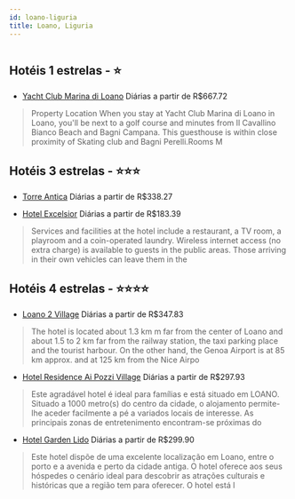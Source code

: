 ```yaml
---
id: loano-liguria
title: Loano, Liguria
---
```


<center><img src="http://photos.hotelbeds.com/giata/13/133938/133938a_hb_a_001.jpg" alt="" /></center>


## Hotéis 1 estrelas - ⭐️

-    [Yacht Club Marina di Loano](https://www.hurb.com/hoteis/loano/yacht-club-marina-di-loano-JNP-JP628500?cmp=18055) Diárias a partir de R$667.72
   > Property Location When you stay at Yacht Club Marina di Loano in Loano, you&apos;ll be next to a golf course and minutes from Il Cavallino Bianco Beach and Bagni Campana.  This guesthouse is within close proximity of Skating club and Bagni Perelli.Rooms M

## Hotéis 3 estrelas - ⭐️⭐️⭐️

-    [Torre Antica](https://www.hurb.com/hoteis/loano/torre-antica-JNP-JP677850?cmp=18055) Diárias a partir de R$338.27
   > 
-    [Hotel Excelsior](https://www.hurb.com/hoteis/loano/hotel-excelsior-JNP-JP219474?cmp=18055) Diárias a partir de R$183.39
   > Services and facilities at the hotel include a restaurant, a TV room, a playroom and a coin-operated laundry. Wireless internet access (no extra charge) is available to guests in the public areas. Those arriving in their own vehicles can leave them in the

## Hotéis 4 estrelas - ⭐️⭐️⭐️⭐️

-    [Loano 2 Village](https://www.hurb.com/hoteis/loano/loano-2-village-JNP-JP289899?cmp=18055) Diárias a partir de R$347.83
   > The hotel is located about 1.3 km m far from the center of Loano and about 1.5 to 2 km far from the railway station, the taxi parking place and the tourist harbour. On the other hand, the Genoa Airport is at 85 km approx. and at 125 km from the Nice Airpo
-    [Hotel Residence Ai Pozzi Village](https://www.hurb.com/hoteis/loano/hotel-residence-ai-pozzi-village-JNP-JP126943?cmp=18055) Diárias a partir de R$297.93
   > Este agradável hotel é ideal para famílias e está situado em LOANO. Situado a 1000 metro(s) do centro da cidade, o alojamento permite-lhe aceder facilmente a pé a variados locais de interesse. As principais zonas de entretenimento encontram-se próximas do
-    [Hotel Garden Lido](https://www.hurb.com/hoteis/loano/hotel-garden-lido-JNP-JP153635?cmp=18055) Diárias a partir de R$299.90
   > Este hotel dispõe de uma excelente localização em Loano, entre o porto e a avenida e perto da cidade antiga. O hotel oferece aos seus hóspedes o cenário ideal para descobrir as atrações culturais e históricas que a região tem para oferecer. O hotel está l
